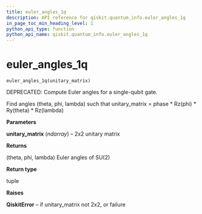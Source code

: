 ```yaml
---
title: euler_angles_1q
description: API reference for qiskit.quantum_info.euler_angles_1q
in_page_toc_min_heading_level: 1
python_api_type: function
python_api_name: qiskit.quantum_info.euler_angles_1q
---
```


# euler\_angles\_1q

<span id="qiskit.quantum_info.euler_angles_1q" />

`euler_angles_1q(unitary_matrix)`

DEPRECATED: Compute Euler angles for a single-qubit gate.

Find angles (theta, phi, lambda) such that unitary\_matrix = phase \* Rz(phi) \* Ry(theta) \* Rz(lambda)

**Parameters**

**unitary\_matrix** (*ndarray*) – 2x2 unitary matrix

**Returns**

(theta, phi, lambda) Euler angles of SU(2)

**Return type**

tuple

**Raises**

**QiskitError** – if unitary\_matrix not 2x2, or failure


